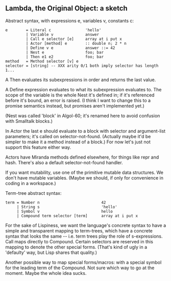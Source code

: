 ## Lambda, the Original Object: a sketch

Abstract syntax, with expressions e, variables v, constants c:

    e        = Literal c               'hello'
             | Variable v              answer
             | Call e selector [e]     array at i put x
             | Actor [method] e        :: double n; 2 * n
             | Define v e              answer ::= 42
             | Nest e                  foo; bar
             | Then e1 e2              foo; bar
    method   = Method selector [v] e
    selector = [string] -- XXX arity 0/1 both imply selector has length 1...

A Then evaluates its subexpressions in order and returns the last
value.

A Define expression evaluates to what its subexpression evaluates to.
The scope of the variable is the whole Nest it's defined in;
if it's referenced before it's bound, an error is raised. (I think
I want to change this to a promise semantics instead, but promises
aren't implemented yet.)

(Nest was called 'block' in Algol-60; it's renamed here to avoid
confusion with Smalltalk blocks.)

In Actor the last e should evaluate to a block with selector and
argument-list parameters; it's called on selector-not-found.
(Actually maybe it'd be simpler to make it a method instead of a block.)
For now let's just not support this feature either way.

Actors have Miranda methods defined elsewhere, for things like 
repr and hash. There's also a default selector-not-found handler.

If you want mutability, use one of the primitive mutable data
structures. We don't have mutable variables. (Maybe we should, if only
for convenience in coding in a workspace.)


Term-tree abstract syntax:

    term = Number n                           42
         | String s                           'hello'
         | Symbol v                           hello
         | Compound term selector [term]      array at i put x

For the sake of Lispiness, we want the language's concrete syntax to
have a simple and transparent mapping to term-trees, which have a
concrete syntax that looks the same -- i.e. term trees play the role
of s-expressions. Call maps directly to Compound. Certain selectors
are reserved in this mapping to denote the other special
forms. (That's kind of ugly in a 'defaulty' way, but Lisp shares that
quality.)

Another possible way to map special forms/macros: with a special
symbol for the leading term of the Compound. Not sure which way to go
at the moment. Maybe the whole idea sucks.
